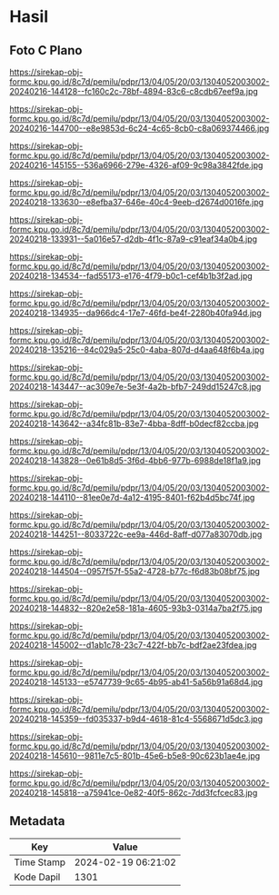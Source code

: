 # Hasil

## Foto C Plano

https://sirekap-obj-formc.kpu.go.id/8c7d/pemilu/pdpr/13/04/05/20/03/1304052003002-20240216-144128--fc160c2c-78bf-4894-83c6-c8cdb67eef9a.jpg

https://sirekap-obj-formc.kpu.go.id/8c7d/pemilu/pdpr/13/04/05/20/03/1304052003002-20240216-144700--e8e9853d-6c24-4c65-8cb0-c8a069374466.jpg

https://sirekap-obj-formc.kpu.go.id/8c7d/pemilu/pdpr/13/04/05/20/03/1304052003002-20240216-145155--536a6966-279e-4326-af09-9c98a3842fde.jpg

https://sirekap-obj-formc.kpu.go.id/8c7d/pemilu/pdpr/13/04/05/20/03/1304052003002-20240218-133630--e8efba37-646e-40c4-9eeb-d2674d0016fe.jpg

https://sirekap-obj-formc.kpu.go.id/8c7d/pemilu/pdpr/13/04/05/20/03/1304052003002-20240218-133931--5a016e57-d2db-4f1c-87a9-c91eaf34a0b4.jpg

https://sirekap-obj-formc.kpu.go.id/8c7d/pemilu/pdpr/13/04/05/20/03/1304052003002-20240218-134534--fad55173-e176-4f79-b0c1-cef4b1b3f2ad.jpg

https://sirekap-obj-formc.kpu.go.id/8c7d/pemilu/pdpr/13/04/05/20/03/1304052003002-20240218-134935--da966dc4-17e7-46fd-be4f-2280b40fa94d.jpg

https://sirekap-obj-formc.kpu.go.id/8c7d/pemilu/pdpr/13/04/05/20/03/1304052003002-20240218-135216--84c029a5-25c0-4aba-807d-d4aa648f6b4a.jpg

https://sirekap-obj-formc.kpu.go.id/8c7d/pemilu/pdpr/13/04/05/20/03/1304052003002-20240218-143447--ac309e7e-5e3f-4a2b-bfb7-249dd15247c8.jpg

https://sirekap-obj-formc.kpu.go.id/8c7d/pemilu/pdpr/13/04/05/20/03/1304052003002-20240218-143642--a34fc81b-83e7-4bba-8dff-b0decf82ccba.jpg

https://sirekap-obj-formc.kpu.go.id/8c7d/pemilu/pdpr/13/04/05/20/03/1304052003002-20240218-143828--0e61b8d5-3f6d-4bb6-977b-6988de18f1a9.jpg

https://sirekap-obj-formc.kpu.go.id/8c7d/pemilu/pdpr/13/04/05/20/03/1304052003002-20240218-144110--81ee0e7d-4a12-4195-8401-f62b4d5bc74f.jpg

https://sirekap-obj-formc.kpu.go.id/8c7d/pemilu/pdpr/13/04/05/20/03/1304052003002-20240218-144251--8033722c-ee9a-446d-8aff-d077a83070db.jpg

https://sirekap-obj-formc.kpu.go.id/8c7d/pemilu/pdpr/13/04/05/20/03/1304052003002-20240218-144504--0957f57f-55a2-4728-b77c-f6d83b08bf75.jpg

https://sirekap-obj-formc.kpu.go.id/8c7d/pemilu/pdpr/13/04/05/20/03/1304052003002-20240218-144832--820e2e58-181a-4605-93b3-0314a7ba2f75.jpg

https://sirekap-obj-formc.kpu.go.id/8c7d/pemilu/pdpr/13/04/05/20/03/1304052003002-20240218-145002--d1ab1c78-23c7-422f-bb7c-bdf2ae23fdea.jpg

https://sirekap-obj-formc.kpu.go.id/8c7d/pemilu/pdpr/13/04/05/20/03/1304052003002-20240218-145133--e5747739-9c65-4b95-ab41-5a56b91a68d4.jpg

https://sirekap-obj-formc.kpu.go.id/8c7d/pemilu/pdpr/13/04/05/20/03/1304052003002-20240218-145359--fd035337-b9d4-4618-81c4-5568671d5dc3.jpg

https://sirekap-obj-formc.kpu.go.id/8c7d/pemilu/pdpr/13/04/05/20/03/1304052003002-20240218-145610--9811e7c5-801b-45e6-b5e8-90c623b1ae4e.jpg

https://sirekap-obj-formc.kpu.go.id/8c7d/pemilu/pdpr/13/04/05/20/03/1304052003002-20240218-145818--a75941ce-0e82-40f5-862c-7dd3fcfcec83.jpg


## Metadata

| Key        | Value               |
| ---------- | ------------------- |
| Time Stamp | 2024-02-19 06:21:02 |
| Kode Dapil | 1301                |



